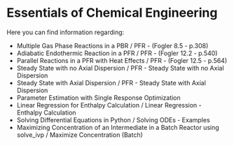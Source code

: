 # Essentials of Chemical Engineering

Here you can find information regarding:
- Multiple Gas Phase Reactions in a PBR / PFR - (Fogler 8.5 - p.308)
- Adiabatic Endothermic Reaction in a PFR / PFR - (Fogler 12.2 - p.540)
- Parallel Reactions in a PFR with Heat Effects / PFR - (Fogler 12.5 - p.564)
- Steady State with no Axial Dispersion / PFR - Steady State with no Axial Dispersion
- Steady State with Axial Dispersion / PFR - Steady State with Axial Dispersion
- Parameter Estimation with Single Response Optimization
- Linear Regression for Enthalpy Calculation / Linear Regression - Enthalpy Calculation
- Solving Differential Equations in Python / Solving ODEs - Examples
- Maximizing Concentration of an Intermediate in a Batch Reactor using solve_ivp / Maximize Concentration (Batch)

